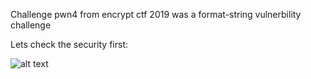 Challenge pwn4 from encrypt ctf 2019 was a format-string vulnerbility challenge

Lets check the security first:

![alt text](https://github.com/OmerShalev1/CTF-Writeups/tree/master/pwn%40encryptCTF-2019/pwn4/imgs/canary.png)





